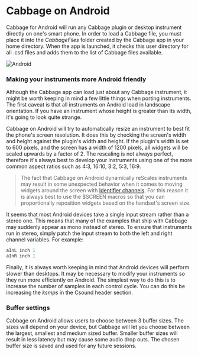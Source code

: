 # Cabbage on Android

Cabbage for Android will run any Cabbage plugin or desktop instrument directly on one's smart phone. In order to load a Cabbage file, you must place it into the *CabbageFiles* folder created by the Cabbage app in your home directory. When the app is launched, it checks this user directory for all .csd files and adds them to the list of Cabbage files available. 

![Android](images/CabbageAndroid.png)

### Making your instruments more Android friendly

Although the Cabbage app can load just about any Cabbage instrument, it might be worth keeping in mind a few little things when porting instruments. The first caveat is that all instruments on Android load in landscape orientation. If you have an instrument whose height is greater than its width, it's going to look quite strange. 

Cabbage on Android will try to automatically resize an instrument to best fit the phone's screen resolution. It does this by checking the screen's width and height against the plugin's width and height. If the plugin's width is set to 600 pixels, and the screen has a width of 1200 pixels, all widgets will be scaled upwards by a factor of 2. The rescaling is not always perfect, therefore it's always best to develop your instruments using one of the more common aspect ratios such as 4:3, 16:10, 3:2, 5:3, 16:9.

> The fact that Cabbage on Android dynamically reScales instruments may result in some unexpected behavior when it comes to moving widgets around the screen with [Identifier channels](./identChannels.html). For this reason it is always best to use the $SCREEN macros so that you can proportionally reposition widgets based on the handset's screen size.   

It seems that most Android devices take a single input stream rather than a stereo one. This means that many of the examples that ship with Cabbage may suddenly appear as mono instead of stereo. To ensure that instruments run in stereo, simply patch the input stream to both the left and right channel variables. For example:

```csharp
aInL inch 1
aInR inch 1
```

Finally, it is always worth keeping in mind that Android devices will perform slower than desktops. It may be necessary to modify your instruments so they run more efficiently on Android. The simplest way to do this is to increase the number of samples in each control cycle. You can do this be increasing the *ksmps* in the Csound header section.  

### Buffer settings

Cabbage on Android allows users to choose between 3 buffer sizes. The sizes will depend on your device, but Cabbage will let you choose between the largest, smallest and medium sized buffer. Smaller buffer sizes will result in less latency but may cause some audio drop outs. The chosen buffer size is saved and used for any future sessions.




  
